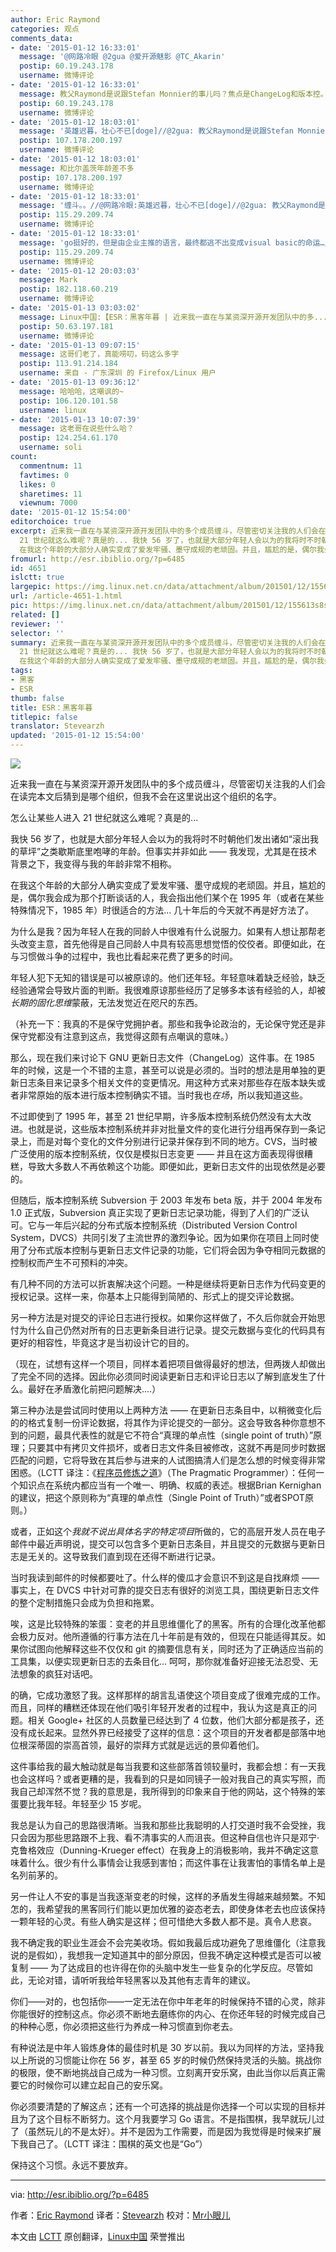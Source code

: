 ```yaml
---
author: Eric Raymond
categories: 观点
comments_data:
- date: '2015-01-12 16:33:01'
  message: '@网路冷眼 @2gua @爱开源魅影 @TC_Akarin'
  postip: 60.19.243.178
  username: 微博评论
- date: '2015-01-12 16:33:01'
  message: 教父Raymond是说跟Stefan Monnier的事儿吗？焦点是ChangeLog和版本控。还有，Raymond看中Go语言了...[doge]
  postip: 60.19.243.178
  username: 微博评论
- date: '2015-01-12 18:03:01'
  message: '英雄迟暮，壮心不已[doge]//@2gua: 教父Raymond是说跟Stefan Monnier的事儿吗？焦点是ChangeLog和版本控。还有，Raymond看中Go语言了...[doge]'
  postip: 107.178.200.197
  username: 微博评论
- date: '2015-01-12 18:03:01'
  message: 和比尔盖茨年龄差不多
  postip: 107.178.200.197
  username: 微博评论
- date: '2015-01-12 18:33:01'
  message: '缠斗。。//@网路冷眼:英雄迟暮，壮心不已[doge]//@2gua: 教父Raymond是说跟Stefan Monnier的事儿吗？焦点是ChangeLog和版本控。还有，Raymond看中Go语言了...[doge]'
  postip: 115.29.209.74
  username: 微博评论
- date: '2015-01-12 18:33:01'
  message: 'go挺好的，但是由企业主推的语言，最终都逃不出变成visual basic的命运…//@2gua: 教父Raymond是说跟Stefan Monnier的事儿吗？焦点是ChangeLog和版本控。还有，Raymond看中Go语言了...[doge]'
  postip: 115.29.209.74
  username: 微博评论
- date: '2015-01-12 20:03:03'
  message: Mark
  postip: 182.118.60.219
  username: 微博评论
- date: '2015-01-13 03:03:02'
  message: Linux中国:【ESR：黑客年暮 | 近来我一直在与某资深开源开发团队中的多......】
  postip: 50.63.197.181
  username: 微博评论
- date: '2015-01-13 09:07:15'
  message: 这哥们老了，真能唠叨，码这么多字
  postip: 113.91.214.184
  username: 来自 - 广东深圳 的 Firefox/Linux 用户
- date: '2015-01-13 09:36:12'
  message: 哈哈哈，这嘲讽的~
  postip: 106.120.101.58
  username: linux
- date: '2015-01-13 10:07:39'
  message: 这老哥在说些什么哈？
  postip: 124.254.61.170
  username: soli
count:
  commentnum: 11
  favtimes: 0
  likes: 0
  sharetimes: 11
  viewnum: 7000
date: '2015-01-12 15:54:00'
editorchoice: true
excerpt: 近来我一直在与某资深开源开发团队中的多个成员缠斗，尽管密切关注我的人们会在读完本文后猜到是哪个组织，但我不会在这里说出这个组织的名字。 怎么让某些人进入
  21 世纪就这么难呢？真是的... 我快 56 岁了，也就是大部分年轻人会以为的我将时不时朝他们发出诸如滚出我的草坪之类歇斯底里咆哮的年龄。但事实并非如此  我发现，尤其是在技术背景之下，我变得与我的年龄非常不相称。
  在我这个年龄的大部分人确实变成了爱发牢骚、墨守成规的老顽固。并且，尴尬的是，偶尔我会成为那个打断谈话的人，我会指出他们某个在 1995 年（或者在某些
fromurl: http://esr.ibiblio.org/?p=6485
id: 4651
islctt: true
largepic: https://img.linux.net.cn/data/attachment/album/201501/12/155613s8svevuskul5ee9l.jpg
url: /article-4651-1.html
pic: https://img.linux.net.cn/data/attachment/album/201501/12/155613s8svevuskul5ee9l.jpg.thumb.jpg
related: []
reviewer: ''
selector: ''
summary: 近来我一直在与某资深开源开发团队中的多个成员缠斗，尽管密切关注我的人们会在读完本文后猜到是哪个组织，但我不会在这里说出这个组织的名字。 怎么让某些人进入
  21 世纪就这么难呢？真是的... 我快 56 岁了，也就是大部分年轻人会以为的我将时不时朝他们发出诸如滚出我的草坪之类歇斯底里咆哮的年龄。但事实并非如此  我发现，尤其是在技术背景之下，我变得与我的年龄非常不相称。
  在我这个年龄的大部分人确实变成了爱发牢骚、墨守成规的老顽固。并且，尴尬的是，偶尔我会成为那个打断谈话的人，我会指出他们某个在 1995 年（或者在某些
tags:
- 黑客
- ESR
thumb: false
title: ESR：黑客年暮
titlepic: false
translator: Stevearzh
updated: '2015-01-12 15:54:00'
---
```


![](/data/attachment/album/201501/12/155613s8svevuskul5ee9l.jpg)


近来我一直在与某资深开源开发团队中的多个成员缠斗，尽管密切关注我的人们会在读完本文后猜到是哪个组织，但我不会在这里说出这个组织的名字。


怎么让某些人进入 21 世纪就这么难呢？真是的...


我快 56 岁了，也就是大部分年轻人会以为的我将时不时朝他们发出诸如“滚出我的草坪”之类歇斯底里咆哮的年龄。但事实并非如此 —— 我发现，尤其是在技术背景之下，我变得与我的年龄非常不相称。


在我这个年龄的大部分人确实变成了爱发牢骚、墨守成规的老顽固。并且，尴尬的是，偶尔我会成为那个打断谈话的人，我会指出他们某个在 1995 年（或者在某些特殊情况下，1985 年）时很适合的方法... 几十年后的今天就不再是好方法了。


为什么是我？因为年轻人在我的同龄人中很难有什么说服力。如果有人想让那帮老头改变主意，首先他得是自己同龄人中具有较高思想觉悟的佼佼者。即便如此，在与习惯做斗争的过程中，我也比看起来花费了更多的时间。


年轻人犯下无知的错误是可以被原谅的。他们还年轻。年轻意味着缺乏经验，缺乏经验通常会导致片面的判断。我很难原谅那些经历了足够多本该有经验的人，却被*长期的固化思维*蒙蔽，无法发觉近在咫尺的东西。


（补充一下：我真的不是保守党拥护者。那些和我争论政治的，无论保守党还是非保守党都没有注意到这点，我觉得这颇有点嘲讽的意味。）


那么，现在我们来讨论下 GNU 更新日志文件（ChangeLog）这件事。在 1985 年的时候，这是一个不错的主意，甚至可以说是必须的。当时的想法是用单独的更新日志条目来记录多个相关文件的变更情况。用这种方式来对那些存在版本缺失或者非常原始的版本进行版本控制确实不错。当时我也*在场*，所以我知道这些。


不过即使到了 1995 年，甚至 21 世纪早期，许多版本控制系统仍然没有太大改进。也就是说，这些版本控制系统并非对批量文件的变化进行分组再保存到一条记录上，而是对每个变化的文件分别进行记录并保存到不同的地方。CVS，当时被广泛使用的版本控制系统，仅仅是模拟日志变更 —— 并且在这方面表现得很糟糕，导致大多数人不再依赖这个功能。即便如此，更新日志文件的出现依然是必要的。


但随后，版本控制系统 Subversion 于 2003 年发布 beta 版，并于 2004 年发布 1.0 正式版，Subversion 真正实现了更新日志记录功能，得到了人们的广泛认可。它与一年后兴起的分布式版本控制系统（Distributed Version Control System，DVCS）共同引发了主流世界的激烈争论。因为如果你在项目上同时使用了分布式版本控制与更新日志文件记录的功能，它们将会因为争夺相同元数据的控制权而产生不可预料的冲突。


有几种不同的方法可以折衷解决这个问题。一种是继续将更新日志作为代码变更的授权记录。这样一来，你基本上只能得到简陋的、形式上的提交评论数据。


另一种方法是对提交的评论日志进行授权。如果你这样做了，不久后你就会开始思忖为什么自己仍然对所有的日志更新条目进行记录。提交元数据与变化的代码具有更好的相容性，毕竟这才是当初设计它的目的。


（现在，试想有这样一个项目，同样本着把项目做得最好的想法，但两拨人却做出了完全不同的选择。因此你必须同时阅读更新日志和评论日志以了解到底发生了什么。最好在矛盾激化前把问题解决....）


第三种办法是尝试同时使用以上两种方法 —— 在更新日志条目中，以稍微变化后的的格式复制一份评论数据，将其作为评论提交的一部分。这会导致各种你意想不到的问题，最具代表性的就是它不符合“真理的单点性（single point of truth）”原理；只要其中有拷贝文件损坏，或者日志文件条目被修改，这就不再是同步时数据匹配的问题，它将导致在其后参与进来的人试图搞清人们是怎么想的时候变得非常困惑。（LCTT 译注：《[程序员修炼之道](http://book.51cto.com/art/200809/88490.htm)》（The Pragmatic Programmer）：任何一个知识点在系统内都应当有一个唯一、明确、权威的表述。根据Brian Kernighan的建议，把这个原则称为“真理的单点性（Single Point of Truth）”或者SPOT原则。）


或者，正如这个*我就不说出具体名字的特定项目*所做的，它的高层开发人员在电子邮件中最近声明说，提交可以包含多个更新日志条目，并且提交的元数据与更新日志是无关的。这导致我们直到现在还得不断进行记录。


当时我读到邮件的时候都要吐了。什么样的傻瓜才会意识不到这是自找麻烦 —— 事实上，在 DVCS 中针对可靠的提交日志有很好的浏览工具，围绕更新日志文件的整个定制措施只会成为负担和拖累。


唉，这是比较特殊的笨蛋：变老的并且思维僵化了的黑客。所有的合理化改革他都会极力反对。他所遵循的行事方法在几十年前是有效的，但现在只能适得其反。如果你试图向他解释这些不仅仅和 git 的摘要信息有关，同时还为了正确适应当前的工具集，以便实现更新日志的去条目化... 呵呵，那你就准备好迎接无法忍受、无法想象的疯狂对话吧。


的确，它成功激怒了我。这样那样的胡言乱语使这个项目变成了很难完成的工作。而且，同样的糟糕还体现在他们吸引年轻开发者的过程中，我认为这是真正的问题。相关 Google+ 社区的人员数量已经达到了 4 位数，他们大部分都是孩子，还没有成长起来。显然外界已经接受了这样的信息：这个项目的开发者都是部落中地位根深蒂固的崇高首领，最好的崇拜方式就是远远的景仰着他们。


这件事给我的最大触动就是每当我要和这些部落首领较量时，我都会想：有一天我也会这样吗？或者更糟的是，我看到的只是如同镜子一般对我自己的真实写照，而我自己却浑然不觉？我的意思是，我所得到的印象来自于他的网站，这个特殊的笨蛋要比我年轻。年轻至少 15 岁呢。


我总是认为自己的思路很清晰。当我和那些比我聪明的人打交道时我不会受挫，我只会因为那些思路跟不上我、看不清事实的人而沮丧。但这种自信也许只是邓宁·克鲁格效应（Dunning-Krueger effect）在我身上的消极影响，我并不确定这意味着什么。很少有什么事情会让我感到害怕；而这件事在让我害怕的事情名单上是名列前茅的。


另一件让人不安的事是当我逐渐变老的时候，这样的矛盾发生得越来越频繁。不知怎的，我希望我的黑客同行们能以更加优雅的姿态老去，即使身体老去也应该保持一颗年轻的心灵。有些人确实是这样；但可惜绝大多数人都不是。真令人悲哀。


我不确定我的职业生涯会不会完美收场。假如我最后成功避免了思维僵化（注意我说的是假如），我想我一定知道其中的部分原因，但我不确定这种模式是否可以被复制 —— 为了达成目的也许得在你的头脑中发生一些复杂的化学反应。尽管如此，无论对错，请听听我给年轻黑客以及其他有志青年的建议。


你们——对的，也包括你——一定无法在你中年老年的时候保持不错的心灵，除非你能很好的控制这点。你必须不断地去磨练你的内心、在你还年轻的时候完成自己的种种心愿，你必须把这些行为养成一种习惯直到你老去。


有种说法是中年人锻炼身体的最佳时机是 30 岁以前。我以为同样的方法，坚持我以上所说的习惯能让你在 56 岁，甚至 65 岁的时候仍然保持灵活的头脑。挑战你的极限，使不断地挑战自己成为一种习惯。立刻离开安乐窝，由此当你以后真正需要它的时候你可以建立起自己的安乐窝。


你必须要清楚的了解这点；还有一个可选择的挑战是你选择一个可以实现的目标并且为了这个目标不断努力。这个月我要学习 Go 语言。不是指围棋，我早就玩儿过了（虽然玩儿的不是太好）。并不是因为工作需要，而是因为我觉得是时候来扩展下我自己了。（LCTT 译注：围棋的英文也是“Go”）


保持这个习惯。永远不要放弃。




---


via: <http://esr.ibiblio.org/?p=6485>


作者：[Eric Raymond](http://esr.ibiblio.org/?author=2) 译者：[Stevearzh](https://github.com/Stevearzh) 校对：[Mr小眼儿](https://github.com/tinyeyeser)


本文由 [LCTT](https://github.com/LCTT/TranslateProject) 原创翻译，[Linux中国](http://linux.cn/) 荣誉推出